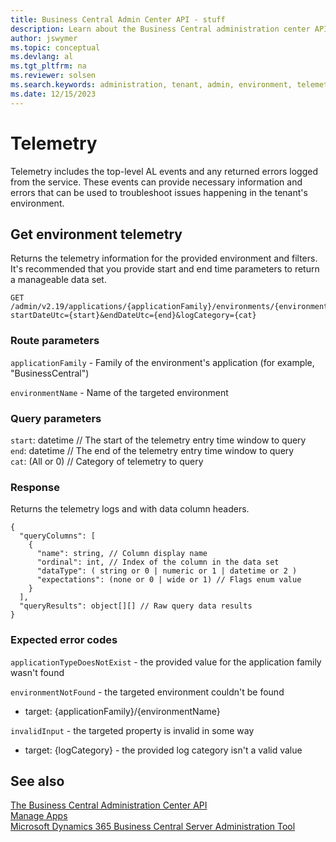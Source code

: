 ```yaml
---
title: Business Central Admin Center API - stuff
description: Learn about the Business Central administration center API for logging telemetry (this is a duplicate, through).
author: jswymer
ms.topic: conceptual
ms.devlang: al
ms.tgt_pltfrm: na
ms.reviewer: solsen
ms.search.keywords: administration, tenant, admin, environment, telemetry
ms.date: 12/15/2023
---
```


# Telemetry 

Telemetry includes the top-level AL events and any returned errors logged from the service. These events can provide necessary information and errors that can be used to troubleshoot issues happening in the tenant's environment. 

## Get environment telemetry

Returns the telemetry information for the provided environment and filters. It's recommended that you provide start and end time parameters to return a manageable data set.

```
GET /admin/v2.19/applications/{applicationFamily}/environments/{environmentName}/telemetry?startDateUtc={start}&endDateUtc={end}&logCategory={cat}
```

### Route parameters

`applicationFamily` - Family of the environment's application (for example, "BusinessCentral")

`environmentName` - Name of the targeted environment

### Query parameters

`start`: datetime // The start of the telemetry entry time window to query  
`end`: datetime // The end of the telemetry entry time window to query  
`cat`:  (All or 0) // Category of telemetry to query  

### Response

Returns the telemetry logs and with data column headers.

```
{
  "queryColumns": [
    {
      "name": string, // Column display name
      "ordinal": int, // Index of the column in the data set
      "dataType": ( string or 0 | numeric or 1 | datetime or 2 )
      "expectations": (none or 0 | wide or 1) // Flags enum value
    }
  ],
  "queryResults": object[][] // Raw query data results 
}
```

### Expected error codes

`applicationTypeDoesNotExist` - the provided value for the application family wasn't found

`environmentNotFound` - the targeted environment couldn't be found

   - target: {applicationFamily}/{environmentName}

`invalidInput` - the targeted property is invalid in some way

   - target: {logCategory} - the provided log category isn't a valid value

## See also

[The Business Central Administration Center API](administration-center-api.md)  
[Manage Apps](tenant-admin-center-manage-apps.md)  
[Microsoft Dynamics 365 Business Central Server Administration Tool](administration-tool.md) 
